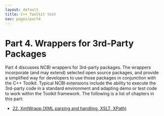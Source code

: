 ```yaml
---
layout: default
title: C++ Toolkit test
nav: pages/part4
---
```



Part 4\. Wrappers for 3rd-Party Packages
======================================================

Part 4 discusses NCBI wrappers for 3rd-party packages. The wrappers incorporate (and may extend) selected open source packages, and provide a simplified way for developers to use those packages in conjunction with the C++ Toolkit. Typical NCBI extensions include the ability to execute the 3rd-party code in a standard environment and adapting demo or test code to work within the Toolkit framework. The following is a list of chapters in this part:

-   [22. XmlWrapp (XML parsing and handling, XSLT, XPath)](ch_xmlwrapp.html)


